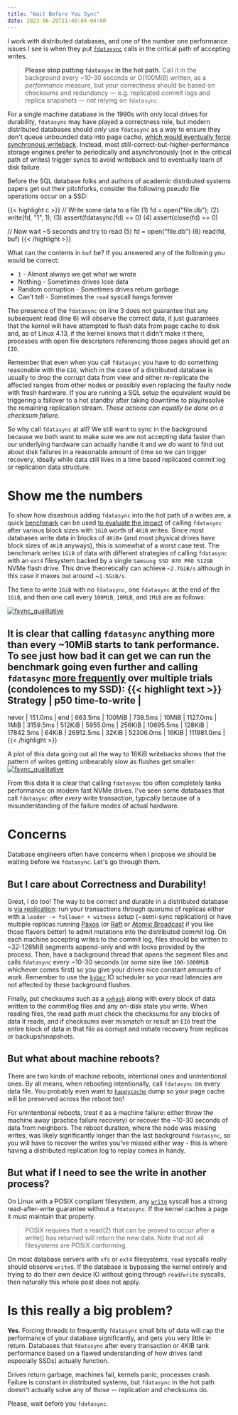 ```yaml
---
title: "Wait Before You Sync"
date: 2023-06-29T11:40:04-04:00
---
```


I work with distributed databases, and one of the number one performance issues
I see is when they put
[`fdatasync`](https://linux.die.net/man/2/fdatasync) calls in the critical path
of accepting writes.

> **Please stop putting `fdatasync` in the hot path**. Call it in the
  background every ~10-30 seconds or O(100MiB) written, as a *performance*
  measure, but your correctness should be based on checksums and redundancy
  — e.g. replicated commit logs and replica snapshots — _not_ relying on
  `fdatasync`.

For a single machine database in the 1990s with only local drives for
durability, `fdatasync` may have played a correctness role, but modern
distributed databases should _only_ use `fdatasync` as a way to ensure they
don't queue unbounded data into page cache, [which would eventually force
synchronous writeback](https://github.com/firmianay/Life-long-Learner/blob/master/linux-kernel-development/chapter-16.md).
Instead, most still-correct-but-higher-performance storage engines prefer to
periodically and asynchronously (not in the critical path of writes) trigger
syncs to avoid writeback and to eventually learn of disk failure.

Before the SQL database folks and authors of academic distributed systems
papers get out their pitchforks, consider the following pseudo file operations
occur on a SSD:

{{< highlight c >}}
// Write some data to a file
(1) fd = open("file.db");
(2) write(fd, "1", 1);
(3) assert(fdatasync(fd) == 0)
(4) assert(close(fd) == 0)

// Now wait ~5 seconds and try to read
(5) fd = open("file.db")
(6) read(fd, buf)
{{< /highlight >}}

What can the contents in `buf` be? If you answered any of the following you
would be correct:

* `1` - Almost always we get what we wrote
* Nothing - Sometimes drives lose data
* Random corruption - Sometimes drives return garbage
* Can't tell - Sometimes the `read` syscall hangs forever

The presence of the `fdatasync` on line 3 does not guarantee that any
subsequent read (line 6) will observe the correct data, it just guarantees that
the kernel will have attempted to flush data from page cache to disk and, as of
Linux 4.13, if the kernel knows that it didn't make it there, processes with
open file descriptors referencing those pages should get an `EIO`.

Remember that even when you call `fdatasync` you have to do something
reasonable with the `EIO`, which in the case of a distributed database is
usually to drop the corrupt data from view and either re-replicate the affected
ranges from other nodes or possibly even replacing the faulty node with fresh
hardware. If you are running a SQL setup the equivalent would be triggering
a failover to a hot standby after taking downtime to play/resolve the remaining
replication stream. *These actions can equally be done on a checksum failure*.

So why call `fdatasync` at all? We still want to sync in the background
because we both want to make sure we are not accepting data faster than our
underlying hardware can actually handle it and we *do* want to find out
about disk failures in a reasonable amount of time so we can trigger recovery,
ideally while data still lives in a time based replicated commit log or
replication data structure.

# Show me the numbers
To show how disastrous adding `fdatasync` into the hot path of a writes are,
a quick [benchmark](https://github.com/jolynch/performance-analysis/blob/master/notebooks/fsync/benchmark.c)
can be used [to evaluate the impact](https://github.com/jolynch/performance-analysis/blob/master/notebooks/fsync/fsync_after.ipynb)
of calling `fdatasync` after various block sizes with `1GiB` worth of `4KiB`
writes. Since most databases write data in blocks of `4KiB+` (and most physical
drives have block sizes of `4KiB` anyways), this is somewhat of a worst case
test. The benchmark writes `1GiB` of data with different strategies of calling
`fdatasync` with an `ext4` filesystem backed by a single `Samsung SSD 970 PRO
512GB` NVMe flash drive.  This drive theoretically can achieve `~2.7GiB/s`
although in this case it maxes out around ~`1.5GiB/s`.

The time to write `1GiB` with no `fdatasync`, one `fdatasync` at the end of the
`1GiB`, and then one call every `100MiB`, `10MiB`, and `1MiB` are as follows:

[![fsync_qualitative](/img/fsync_qualitative.svg)](/img/fsync_qualitative.svg)

It is clear that calling `fdatasync` anything more than every ~10MiB starts
to tank performance. To see just how bad it can get we can run the benchmark
going even further and calling `fdatasync`
[more frequently](https://gist.github.com/jolynch/a67a2bbd235dcbc3a6e1b0d47ea6a3be#file-benchmark-run-sh)
over multiple trials (condolences to my SSD):
{{< highlight text >}}
Strategy  | p50 time-to-write |
-------------------------------
never     |           151.0ms |
end       |           663.5ms |
100MiB    |           738.5ms |
 10MiB    |          1127.0ms |
  1MiB    |          3159.5ms |
512KiB    |          5955.0ms |
256KiB    |         10695.5ms |
128KiB    |         17842.5ms |
 64KiB    |         26912.5ms |
 32KiB    |         52306.0ms |
 16KiB    |        111981.0ms |
{{< /highlight >}}


A plot of this data going out all the way to 16KiB writebacks shows that the
pattern of writes getting unbearably slow as flushes get smaller:
[![fsync_qualitative](/img/fsync_quantitative.svg)](/img/fsync_quantitative.svg)

From this data it is clear that calling `fdatasync` too often completely tanks
performance on modern fast NVMe drives. I've seen some databases that call
`fdatasync` after _every_ write transaction, typically because of a
misunderstanding of the failure modes of actual hardware.

# Concerns
Database engineers often have concerns when I propose we should be waiting
before we `fdatasync`. Let's go through them.

## But I care about Correctness and Durability!

Great, I do too! The way to be correct and durable in a distributed database is
[via replication](https://vitess.io/docs/18.0/overview/scalability-philosophy/#durability-through-replication):
run your transactions through quorums of replicas either with a `leader ->
follower + witness` setup (~semi-sync replication) or have multiple
replicas running
[Paxos](https://en.wikipedia.org/wiki/Paxos_(computer_science)) (or
[Raft](https://raft.github.io/raft.pdf) or [Atomic
Broadcast](https://en.wikipedia.org/wiki/Atomic_broadcast) if you like those
flavors better) to admit mutations into the distributed commit log. On each
machine accepting writes to the commit log, files should be written to ~32-128MiB
segments append-only and with locks provided by the process. Then, have a
background thread that opens the segment files and calls `fdatasync` every
~10-30 seconds (or some size like `100-1000MiB` whichever comes first) so you
give your drives nice constant amounts of work. Remember to use the
[`kyber`](https://www.kernel.org/doc/html/latest/block/kyber-iosched.html) IO
scheduler so your read latencies are not affected by these background flushes.

Finally, put checksums such as a [`xxhash`](https://github.com/Cyan4973/xxHash)
along with every block of data written to the commitlog files and any on-disk
state you write. When reading files, the read path must check the checksums for
any blocks of data it reads, and if checksums ever mismatch or result an `EIO`
treat the entire block of data in that file as corrupt and initiate recovery
from replicas or backups/snapshots.

## But what about machine reboots?

There are two kinds of machine reboots, intentional ones and unintentional
ones. By all means, when rebooting intentionally, call `fdatasync` on every data
file. You probably even want to
[`happycache`](https://github.com/hashbrowncipher/happycache) dump so your
page cache will be preserved across the reboot too!

For unintentional reboots, treat it as a machine failure: either throw the
machine away (practice failure recovery) or recover the ~10-30 seconds of data
from neighbors. The reboot duration, where the node was missing writes, was
likely significantly longer than the last background `fdatasync`, so you will
have to recover the writes you've missed either way - this is where having a
distributed replication log to replay comes in handy.


## But what if I need to see the write in another process?

On Linux with a POSIX compliant filesystem, any
[`write`](https://man7.org/linux/man-pages/man2/write.2.html) syscall has a
strong read-after-write guarantee without a `fdatasync`. If the kernel caches a
page it must maintain that property.

> POSIX requires that a read(2) that can be proved to occur after a
  write() has returned will return the new data.  Note that not all
  filesystems are POSIX conforming.

On most database servers with `xfs` or `ext4` filesystems, `read` syscalls
really should observe `write`s. If the database is bypassing the kernel
entirely and trying to do their own device IO without going through
`read`/`write` syscalls, then naturally this whole post does not apply.

# Is this really a big problem?

**Yes**. Forcing threads to frequently `fdatasync` small bits
of data will cap the performance of your database significantly, and
gets you very little in return. Databases that `fdatasync` after every
transaction or 4KiB tank performance based on a flawed understanding of how
drives (and especially SSDs) actually function.

Drives return garbage, machines fail, kernels panic, processes crash. Failure
is constant in distributed systems, but `fdatasync` in the hot path doesn't
actually solve any of those -- replication and checksums do.

Please, wait before you `fdatasync`.
